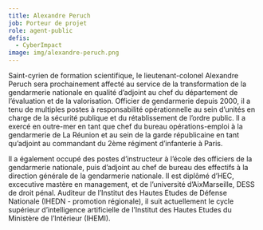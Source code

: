 ```yaml
---
title: Alexandre Peruch
job: Porteur de projet
role: agent-public
defis: 
  - CyberImpact
image: img/alexandre-peruch.png
---
```

Saint-cyrien de formation scientifique, le lieutenant-colonel Alexandre Peruch sera prochainement affecté au service de la transformation de la gendarmerie nationale en qualité d’adjoint au chef du département de l’évaluation et de la valorisation. Officier de gendarmerie depuis 2000, il a tenu de multiples postes à responsabilité opérationnelle au sein d’unités en charge de la sécurité publique et du rétablissement de l’ordre public. Il a exercé en outre-mer en tant que chef du bureau opérations-emploi à la gendarmerie de La Réunion et au sein de la garde républicaine en tant qu’adjoint au commandant du 2ème régiment d’infanterie à Paris. 

Il a également occupé des postes d’instructeur à l’école des officiers de la gendarmerie nationale, puis d’adjoint au chef de bureau des effectifs à la direction générale de la gendarmerie nationale. Il est diplômé d’HEC, excecutive mastère en management, et de l’université d’AixMarseille, DESS de droit pénal. Auditeur de l’Institut des Hautes Etudes de Défense Nationale (IHEDN - promotion régionale), il suit actuellement le cycle supérieur d’intelligence artificielle de l’Institut des Hautes Etudes du Ministère de l’Intérieur (IHEMI).

